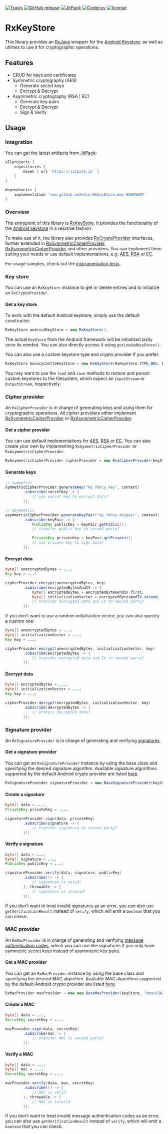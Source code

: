 [![Travis](https://img.shields.io/travis/neXenio/RxKeyStore/master.svg)](https://travis-ci.org/neXenio/RxKeyStore/builds) [![GitHub release](https://img.shields.io/github/release/neXenio/RxKeyStore.svg)](https://github.com/neXenio/RxKeyStore/releases) [![JitPack](https://img.shields.io/jitpack/v/neXenio/RxKeyStore.svg)](https://jitpack.io/#neXenio/RxKeyStore/) [![Codecov](https://img.shields.io/codecov/c/github/nexenio/RxKeyStore.svg)](https://codecov.io/gh/neXenio/RxKeyStore) [![license](https://img.shields.io/github/license/neXenio/RxKeyStore.svg)](https://github.com/neXenio/RxKeyStore/blob/master/LICENSE)

# RxKeyStore

This library provides an [RxJava][rxjava] wrapper for the [Android Keystore][androidkeystoretraining], as well as utilities to use it for cryptographic operations.

## Features

- CRUD for keys and certificates
- Symmetric cryptography (AES)
    - Generate secret keys
    - Encrypt & Decrypt
- Asymmetric cryptography (RSA | EC)
    - Generate key pairs
    - Encrypt & Decrypt
    - Sign & Verify

## Usage

### Integration

You can get the latest artifacts from [JitPack][jitpack]:

```groovy
allprojects {
    repositories {
        maven { url 'https://jitpack.io' }
    }
}

dependencies {
    implementation 'com.github.neXenio:RxKeyStore:dev-SNAPSHOT'
}
```

### Overview

The entrypoint of this library is [RxKeyStore][rxkeystore]. It provides the functionality of the [Android keystore][keystore] in a reactive fashion.

To make use of it, the library also provides [RxCryptoProvider][rxcryptoprovider] interfaces, further extended in [RxSymmetricCipherProvider][rxsymmetriccipherprovider], [RxAsymmetricCipherProvider][rxasymmetriccipherprovider] and other providers. You can implement them suiting your needs or use default implementations, e.g. [AES][rxaescryptoprovider], [RSA][rxrsacryptoprovider] or [EC][rxeccryptoprovider].

For usage samples, check out the [instrumentation tests][connectedtests].

### Key store

You can use an `RxKeyStore` instance to get or delete entries and to initialize an `RxCryptoProvider`.

#### Get a key store

To work with the default Android keystore, simply use the default constructor:

```java
RxKeyStore androidKeyStore = new RxKeyStore();
```

The actual `KeyStore` from the Android framework will be initialized lazily once its needed. You can also directly access it using `getLoadedKeyStore()`.

You can also use a custom keystore type and crypto provider if you prefer:

```java
RxKeyStore bouncyCastleKeyStore = new RxKeyStore(RxKeyStore.TYPE_BKS, RxKeyStore.PROVIDER_BOUNCY_CASTLE);
```

You may want to use the `load` and `save` methods to restore and persist custom keystores to the filesystem, which expect an `InputStream` or `OutputStream`, respectively.

### Cipher provider

An `RxCipherProvider` is in charge of generating keys and using them for cryptographic operations. All cipher providers either implement [RxSymmetricCipherProvider][rxsymmetriccipherprovider] or [RxAsymmetricCipherProvider][rxasymmetriccipherprovider].

#### Get a cipher provider

You can use default implementations for [AES][rxaescryptoprovider], [RSA][rxrsacryptoprovider] or [EC][rxeccryptoprovider]. You can also create your own by implementing `RxSymmetricCipherProvider` or `RxAsymmetricCipherProvider`.

```java
RxAsymmetricCipherProvider cipherProvider = new RsaCipherProvider(keyStore);
```

#### Generate keys

```java
// symmetric
symmetricCipherProvider.generateKey("my_fancy_key", context)
        .subscribe(secretKey -> {
            // use secret key to encrypt data?
        });

// asymmetric
asymmetricCipherProvider.generateKeyPair("my_fancy_keypair", context)
        .subscribe(keyPair -> {
            PublicKey publicKey = keyPair.getPublic();
            // transfer public key to second party?

            PrivateKey privateKey = keyPair.getPrivate();
            // use private key to sign data?
        });
```

#### Encrypt data

```java
byte[] unencryptedBytes = ...;
Key key = ...;

cipherProvider.encrypt(unencryptedBytes, key)
        .subscribe(encryptedBytesAndIV -> {
            byte[] encryptedBytes = encryptedBytesAndIV.first;
            byte[] initializationVector = encryptedBytesAndIV.second;
            // transfer encrypted data and IV to second party?
        });
```

If you don't want to use a random initialization vector, you can also specify a custom one:

```java
byte[] unencryptedBytes = ...;
byte[] initializationVector = ...;
Key key = ...;

cipherProvider.encrypt(unencryptedBytes, initializationVector, key)
        .subscribe(encryptedBytes -> {
            // transfer encrypted data and IV to second party?
        });
```

#### Decrypt data

```java
byte[] encryptedBytes = ...;
byte[] initializationVector = ...;
Key key = ...;

cipherProvider.decrypt(encryptedBytes, initializationVector, key)
        .subscribe(decryptedBytes -> {
            // process decrypted data?
        });
```

### Signature provider

An `RxSignatureProvider` is in charge of generating and verifying [signatures](https://en.wikipedia.org/wiki/Digital_signature).

#### Get a signature provider

You can get an `RxSignatureProvider` instance by using the base class and specifying the desired signature algorithm. Available signature algorithms supported by the default Android crypto provider are listed [here](https://developer.android.com/reference/java/security/Signature).

```java
RxSignatureProvider signatureProvider = new BaseSignatureProvider(keyStore, "SHA256withECDSA");
```

#### Create a signature

```java
byte[] data = ...;
PrivateKey privateKey = ...;

signatureProvider.sign(data, privateKey)
        .subscribe(signature -> {
            // transfer signature to second party?
        });
```

#### Verify a signature

```java
byte[] data = ...;
byte[] signature = ...;
PublicKey publicKey = ...;

signatureProvider.verify(data, signature, publicKey)
        .subscribe(() -> {
            // signature is valid!
        }, throwable -> {
            // signature is invalid!
        });
```

If you don't want to treat invalid signatures as an error, you can also use `getVerificationResult` instead of `verify`, which will emit a `boolean` that you can check.

### MAC provider

An `RxMacProvider` is in charge of generating and verifying [message authentication codes](https://en.wikipedia.org/wiki/Message_authentication_code), which you can use like signatures if you only have symmetric secret keys instead of asymmetric key pairs.

#### Get a MAC provider

You can get an `RxMacProvider` instance by using the base class and specifying the desired MAC algorithm. Available MAC algorithms supported by the default Android crypto provider are listed [here](https://developer.android.com/reference/javax/crypto/Mac).


```java
RxMacProvider macProvider = new new BaseMacProvider(keyStore, "HmacSHA256");
```

#### Create a MAC

```java
byte[] data = ...;
SecretKey secretKey = ...;

macProvider.sign(data, secretKey)
        .subscribe(mac -> {
            // transfer MAC to second party?
        });
```

#### Verify a MAC

```java
byte[] data = ...;
byte[] mac = ...;
SecretKey secretKey = ...;

macProvider.verify(data, mac, secretKey)
        .subscribe(() -> {
            // MAC is valid
        }, throwable -> {
            // MAC is invalid
        });
```

If you don't want to treat invalid message authentication codes as an error, you can also use `getVerificationResult` instead of `verify`, which will emit a `boolean` that you can check.

[releases]: https://github.com/neXenio/RxKeyStore/releases
[jitpack]: https://jitpack.io/#neXenio/RxKeyStore/
[rxjava]: https://github.com/ReactiveX/RxJava
[androidkeystoretraining]: https://developer.android.com/training/articles/keystore
[keystore]: https://developer.android.com/reference/java/security/KeyStore.html
[rxkeystore]: rxkeystore/src/main/java/com/nexenio/rxkeystore/RxKeyStore.java
[rxcryptoprovider]: rxkeystore/src/main/java/com/nexenio/rxkeystore/provider/RxCryptoProvider.java
[rxsymmetriccipherprovider]: rxkeystore/src/main/java/com/nexenio/rxkeystore/provider/cipher/symmetric/RxSymmetricCipherProvider.java
[rxasymmetriccipherprovider]:rxkeystore/src/main/java/com/nexenio/rxkeystore/provider/cipher/asymmetric/RxAsymmetricCipherProvider.java
[rxaescryptoprovider]: rxkeystore/src/main/java/com/nexenio/rxkeystore/provider/cipher/symmetric/aes/AesCipherProvider.java
[rxrsacryptoprovider]: rxkeystore/src/main/java/com/nexenio/rxkeystore/provider/cipher/asymmetric/rsa/RsaCipherProvider.java
[rxeccryptoprovider]: rxkeystore/src/main/java/com/nexenio/rxkeystore/provider/cipher/asymmetric/ec/EcCipherProvider.java
[connectedtests]: rxkeystore/src/androidTest/java/com/nexenio/rxkeystore
